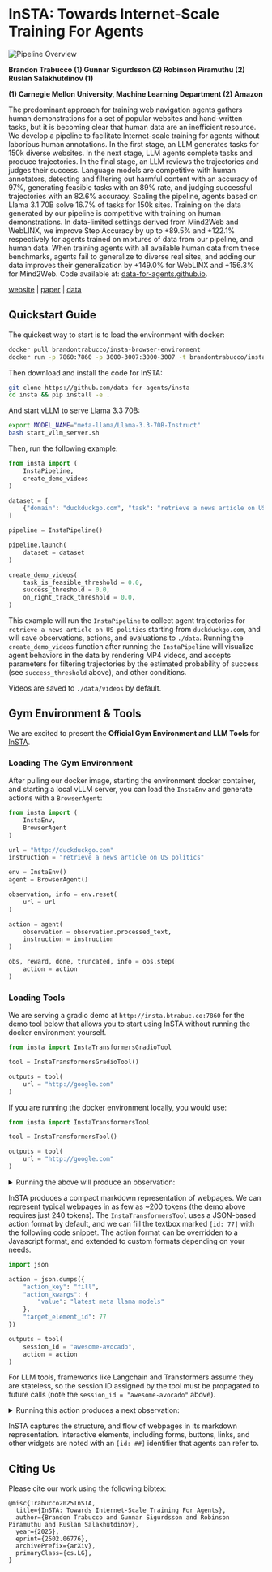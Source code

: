 # InSTA: Towards Internet-Scale Training For Agents

![Pipeline Overview](https://data-for-agents.github.io/static/images/pipeline_overview.png)

**Brandon Trabucco (1) Gunnar Sigurdsson (2) Robinson Piramuthu (2) Ruslan Salakhutdinov (1)**

**(1) Carnegie Mellon University, Machine Learning Department (2) Amazon**

The predominant approach for training web navigation agents gathers human demonstrations for a set of popular websites and hand-written tasks, but it is becoming clear that human data are an inefficient resource. We develop a pipeline to facilitate Internet-scale training for agents without laborious human annotations. In the first stage, an LLM generates tasks for 150k diverse websites. In the next stage, LLM agents complete tasks and produce trajectories. In the final stage, an LLM reviews the trajectories and judges their success. Language models are competitive with human annotators, detecting and filtering out harmful content with an accuracy of 97%, generating feasible tasks with an 89% rate, and judging successful trajectories with an 82.6% accuracy. Scaling the pipeline, agents based on Llama 3.1 70B solve 16.7% of tasks for 150k sites. Training on the data generated by our pipeline is competitive with training on human demonstrations. In data-limited settings derived from Mind2Web and WebLINX, we improve Step Accuracy by up to +89.5% and +122.1% respectively for agents trained on mixtures of data from our pipeline, and human data. When training agents with all available human data from these benchmarks, agents fail to generalize to diverse real sites, and adding our data improves their generalization by +149.0% for WebLINX and +156.3% for Mind2Web. Code available at: [data-for-agents.github.io](https://data-for-agents.github.io).

[website](https://data-for-agents.github.io)    |    [paper](https://arxiv.org/abs/2502.06776)    |    [data](https://huggingface.co/datasets/data-for-agents/insta-150k)

## Quickstart Guide

The quickest way to start is to load the environment with docker:

```bash
docker pull brandontrabucco/insta-browser-environment
docker run -p 7860:7860 -p 3000-3007:3000-3007 -t brandontrabucco/insta-browser-environment &
```

Then download and install the code for InSTA:

```bash
git clone https://github.com/data-for-agents/insta
cd insta && pip install -e .
```

And start vLLM to serve Llama 3.3 70B:

```bash
export MODEL_NAME="meta-llama/Llama-3.3-70B-Instruct"
bash start_vllm_server.sh
```

Then, run the following example:

```python
from insta import (
    InstaPipeline,
    create_demo_videos
)

dataset = [
    {"domain": "duckduckgo.com", "task": "retrieve a news article on US politics"},
]

pipeline = InstaPipeline()

pipeline.launch(
    dataset = dataset
)

create_demo_videos(
    task_is_feasible_threshold = 0.0,
    success_threshold = 0.0,
    on_right_track_threshold = 0.0,
)
```

This example will run the `InstaPipeline` to collect agent trajectories for `retrieve a news article on US politics` starting from `duckduckgo.com`, and will save observations, actions, and evaluations to `./data`. Running the `create_demo_videos` function after running the `InstaPipeline` will visualize agent behaviors in the data by rendering MP4 videos, and accepts parameters for filtering trajectories by the estimated probability of success (see `success_threshold` above), and other conditions.

Videos are saved to `./data/videos` by default.

## Gym Environment & Tools

We are excited to present the **Official Gym Environment and LLM Tools** for [InSTA](https://arxiv.org/abs/2502.06776).

### Loading The Gym Environment

After pulling our docker image, starting the environment docker container, and starting a local vLLM server, you can load the `InstaEnv` and generate actions with a `BrowserAgent`:

```python
from insta import (
    InstaEnv,
    BrowserAgent
)

url = "http://duckduckgo.com"
instruction = "retrieve a news article on US politics"

env = InstaEnv()
agent = BrowserAgent()

observation, info = env.reset(
    url = url
)

action = agent(
    observation = observation.processed_text,
    instruction = instruction
)

obs, reward, done, truncated, info = obs.step(
    action = action
)
```

### Loading Tools

We are serving a gradio demo at `http://insta.btrabuc.co:7860` for the demo tool below that allows you to start using InSTA without running the docker environment yourself.

```python
from insta import InstaTransformersGradioTool

tool = InstaTransformersGradioTool()

outputs = tool(
    url = "http://google.com"
)
```

If you are running the docker environment locally, you would use:

```python
from insta import InstaTransformersTool

tool = InstaTransformersTool()

outputs = tool(
    url = "http://google.com"
)
```

<details>
    
<summary>Running the above will produce an observation:</summary>

```
Here is your assigned session ID: `awesome-avocado`

You are visiting the URL: `http://google.com`

Here is the current viewport rendered in markdown:

Google [id: 4] About link [id: 5] Store link [id: 11] Gmail link [id: 13] Search for Images link [id: 16] Google apps link [id: 21] Sign in link Google image 
## Search Form
[id: 77] """

""" (q textbox)
[id: 89] Search by voice button
[id: 96] Search by image button
[id: 238] "Google Search" (btnK submit input)
[id: 239] "I'm Feeling Lucky" (btnI submit input) [id: 285] Advertising link [id: 286] Business link [id: 287] How Search works link [id: 289] data:image/png;base64,iVBORw0KGgoAAAANSUhEUgAAABUAAAAYCAMAAAAiV0... link [id: 293] Privacy link [id: 294] Terms link [id: 300] Settings button
```

</details>

InSTA produces a compact markdown representation of webpages. We can represent typical webpages in as few as ~200 tokens (the demo above requires just 240 tokens). The `InstaTransformersTool` uses a JSON-based action format by default, and we can fill the textbox marked `[id: 77]` with the following code snippet. The action format can be overridden to a Javascript format, and extended to custom formats depending on your needs.

```python
import json

action = json.dumps({
    "action_key": "fill",
    "action_kwargs": {
        "value": "latest meta llama models"
    },
    "target_element_id": 77
})

outputs = tool(
    session_id = "awesome-avocado",
    action = action
)
```

For LLM tools, frameworks like Langchain and Transformers assume they are stateless, so the session ID assigned by the tool must be propagated to future calls (note the `session_id = "awesome-avocado"` above).

<details>
    
<summary>Running this action produces a next observation:</summary>

```
Here is your assigned session ID: `awesome-avocado`

You are visiting the URL: `http://google.com`

Here is the current viewport rendered in markdown:

Google [id: 4] About link [id: 5] Store link [id: 11] Gmail link [id: 13] Search for Images link [id: 16] Google apps link [id: 21] Sign in link Google image 
## Search Form
[id: 77] """
latest meta llama models
""" (q textbox)
[id: 83] Clear button
[id: 89] Search by voice button
[id: 96] Search by image button

* latest meta llama **model**
* llama **model** meta
* llama meta **demo**

[id: 325] "Google Search" (btnK submit input)
[id: 326] "I'm Feeling Lucky" (btnI submit input)
[id: 329] Report inappropriate predictions button
[id: 333] "Google Search" (btnK submit input)
[id: 334] "I'm Feeling Lucky" (btnI submit input) [id: 380] Advertising link [id: 381] Business link [id: 382] How Search works link [id: 384] data:image/png;base64,iVBORw0KGgoAAAANSUhEUgAAABUAAAAYCAMAAAAiV0... link [id: 388] Privacy link [id: 389] Terms link [id: 395] Settings button
```

</details>

InSTA captures the structure, and flow of webpages in its markdown representation. Interactive elements, including forms, buttons, links, and other widgets are noted with an `[id: ##]` identifier that agents can refer to.

## Citing Us

Please cite our work using the following bibtex:

```
@misc{Trabucco2025InSTA,
  title={InSTA: Towards Internet-Scale Training For Agents},
  author={Brandon Trabucco and Gunnar Sigurdsson and Robinson Piramuthu and Ruslan Salakhutdinov},
  year={2025},
  eprint={2502.06776},
  archivePrefix={arXiv},
  primaryClass={cs.LG},
}
```
